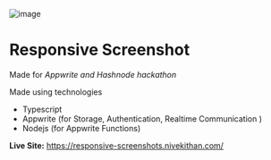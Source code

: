 ![image](https://github.com/nivekithan/responsive-screenshot/assets/52579256/c64d3572-52bf-4779-b48b-7c73ca48185a)


# Responsive Screenshot

Made for *Appwrite and Hashnode hackathon*

Made using technologies 
- Typescript
- Appwrite (for Storage, Authentication, Realtime Communication )
- Nodejs (for Appwrite Functions)

**Live Site:** https://responsive-screenshots.nivekithan.com/

